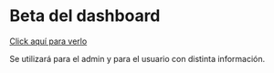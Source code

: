 # Beta del dashboard

[Click aquí para verlo](https://dazt5.github.io/InfinitySolutionsDesign/)

Se utilizará para el admin y para el usuario con distinta información.
